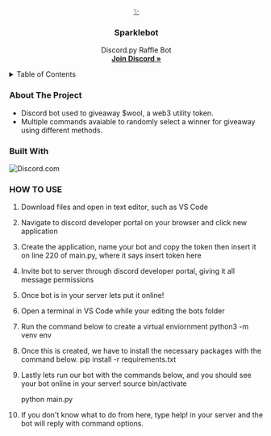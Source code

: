 <a name="readme-top"></a>
<br />
<div align="center">
  <a href="https://github.com/jsath/Sparklebot">
    ✨
  </a>

<h3 align="center">Sparklebot</h3>

  <p align="center">
    Discord.py Raffle Bot
    <br />
    <a href="https://discord.com/invite/sparklegame"><strong>Join Discord »</strong></a>
  </p>
</div>

<!-- TABLE OF CONTENTS -->
<details>
  <summary>Table of Contents</summary>
  <ol>
    <li>
      <a href="#about-the-project">About The Project</a>
      <ul>
        <li><a href="#built-with">Built With</a></li>
        <li><a href="#how-to-use">How To Use</a></li>
      </ul>
  </ol>
</details>


### About The Project

* Discord bot used to giveaway $wool, a web3 utility token. 
* Multiple commands avaiable to randomly select a winner for giveaway using different methods.

### Built With
![Discord.com]





### HOW TO USE 

1. Download files and open in text editor, such as VS Code
2. Navigate to discord developer portal on your browser and click new application 
3. Create the application, name your bot and copy the token then insert it on line 220 of main.py, where it says insert token here
4. Invite bot to server through discord developer portal, giving it all message permissions
5. Once bot is in your server lets put it online!
6. Open a terminal in VS Code while your editing the bots folder
7. Run the command below to create a virtual enviornment
      python3 -m venv env
8. Once this is created, we have to install the necessary packages with the command below. 
      pip install -r requirements.txt
9. Lastly lets run our bot with the commands below, and you should see your bot online in your server!
      source bin/activate
      
      python main.py
10. If you don't know what to do from here, type help! in your server and the bot will reply with command options. 



<!-- MARKDOWN LINKS & IMAGES -->
<!-- https://www.markdownguide.org/basic-syntax/#reference-style-links -->
[Discord.com]: https://img.shields.io/badge/-Discord.py-white?logo=discord

